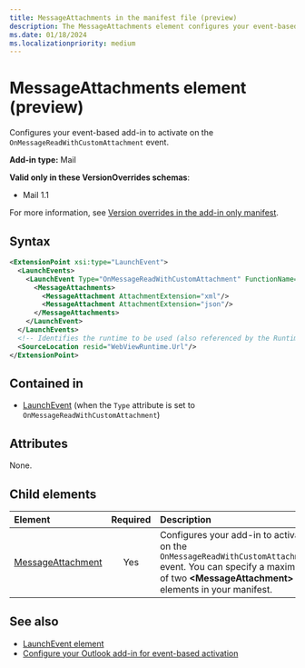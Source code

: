 ```yaml
---
title: MessageAttachments in the manifest file (preview)
description: The MessageAttachments element configures your event-based add-in to activate on the OnMessageReadWithCustomAttachment event.
ms.date: 01/18/2024
ms.localizationpriority: medium
---
```


# MessageAttachments element (preview)

Configures your event-based add-in to activate on the `OnMessageReadWithCustomAttachment` event.

**Add-in type:** Mail

**Valid only in these VersionOverrides schemas**:

- Mail 1.1

For more information, see [Version overrides in the add-in only manifest](/office/dev/add-ins/develop/xml-manifest-overview#version-overrides-in-the-manifest).

## Syntax

```XML
<ExtensionPoint xsi:type="LaunchEvent">
  <LaunchEvents>
    <LaunchEvent Type="OnMessageReadWithCustomAttachment" FunctionName="onMessageReadWithCustomAttachmentHandler">
      <MessageAttachments>
        <MessageAttachment AttachmentExtension="xml"/>
        <MessageAttachment AttachmentExtension="json"/>
      </MessageAttachments>
    </LaunchEvent>
  </LaunchEvents>
  <!-- Identifies the runtime to be used (also referenced by the Runtime element). -->
  <SourceLocation resid="WebViewRuntime.Url"/>
</ExtensionPoint>
```

## Contained in

- [LaunchEvent](launchevent.md) (when the `Type` attribute is set to `OnMessageReadWithCustomAttachment`)

## Attributes

None.

## Child elements

| Element | Required | Description |
|:-----|:-----:|:-----|
| [MessageAttachment](messageattachment.md) | Yes | Configures your add-in to activate on the `OnMessageReadWithCustomAttachment` event. You can specify a maximum of two **\<MessageAttachment\>** elements in your manifest. |

## See also

- [LaunchEvent element](launchevent.md)
- [Configure your Outlook add-in for event-based activation](/office/dev/add-ins/outlook/autolaunch#supported-events)
